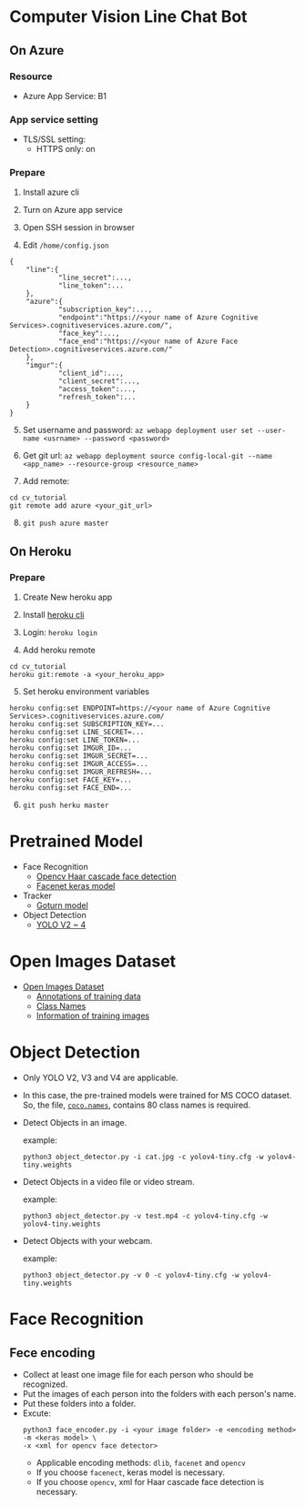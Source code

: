 # Computer Vision Line Chat Bot

## On Azure

### Resource

- Azure App Service: B1

### App service setting

- TLS/SSL setting: 
    - HTTPS only: on 

### Prepare 

1. Install azure cli

2. Turn on Azure app service

3. Open SSH session in browser

4. Edit `/home/config.json`
```
{
    "line":{
            "line_secret":...,
            "line_token":...
    },
    "azure":{
            "subscription_key":...,
            "endpoint":"https://<your name of Azure Cognitive Services>.cognitiveservices.azure.com/",
            "face_key":...,
            "face_end":"https://<your name of Azure Face Detection>.cognitiveservices.azure.com/"
    },
    "imgur":{
            "client_id":...,
            "client_secret":...,
            "access_token":...,
            "refresh_token":...
    }
}
```
5. Set username and password: `az webapp deployment user set --user-name <usrname> --password <password>`

6. Get git url:
`az webapp deployment source config-local-git --name <app_name> --resource-group <resource_name>`

7. Add remote: 
```
cd cv_tutorial
git remote add azure <your_git_url>
```

8. `git push azure master`

## On Heroku

### Prepare

1. Create New heroku app

2. Install [heroku cli](https://devcenter.heroku.com/articles/heroku-cli)

3. Login: `heroku login`

4. Add heroku remote
```
cd cv_tutorial
heroku git:remote -a <your_heroku_app>
```

5. Set heroku environment variables
```
heroku config:set ENDPOINT=https://<your name of Azure Cognitive Services>.cognitiveservices.azure.com/
heroku config:set SUBSCRIPTION_KEY=...
heroku config:set LINE_SECRET=...
heroku config:set LINE_TOKEN=...
heroku config:set IMGUR_ID=...
heroku config:set IMGUR_SECRET=...
heroku config:set IMGUR_ACCESS=...
heroku config:set IMGUR_REFRESH=...
heroku config:set FACE_KEY=...
heroku config:set FACE_END=...
```

6. `git push herku master`

# Pretrained Model

- Face Recognition
  - [Opencv Haar cascade face detection](https://github.com/opencv/opencv/blob/master/data/haarcascades/haarcascade_frontalface_default.xml)
  - [Facenet keras model](https://drive.google.com/drive/folders/12aMYASGCKvDdkygSv1yQq8ns03AStDO_)
- Tracker
  - [Goturn model](https://github.com/spmallick/goturn-files)
- Object Detection
  - [YOLO V2 ~ 4](https://github.com/AlexeyAB/darknet#pre-trained-models)

# Open Images Dataset

- [Open Images Dataset](https://storage.googleapis.com/openimages/v6/oidv6-train-annotations-bbox.csv)
  - [Annotations of training data](https://storage.googleapis.com/openimages/v6/oidv6-train-annotations-bbox.csv)
  - [Class Names](https://storage.googleapis.com/openimages/v5/class-descriptions-boxable.csv)
  - [Information of training images](https://storage.googleapis.com/openimages/2018_04/train/train-images-boxable-with-rotation.csv)

# Object Detection

- Only YOLO V2, V3 and V4 are applicable.
- In this case, the pre-trained models were trained for MS COCO dataset. So, the file, [`coco.names`](https://raw.githubusercontent.com/AlexeyAB/darknet/master/cfg/coco.names),  contains 80 class names is required.
- Detect Objects in an image.

  example: 
  ```
  python3 object_detector.py -i cat.jpg -c yolov4-tiny.cfg -w yolov4-tiny.weights
  ```

- Detect Objects in a video file or video stream.

  example: 
  ```
  python3 object_detector.py -v test.mp4 -c yolov4-tiny.cfg -w yolov4-tiny.weights
  ```

- Detect Objects with your webcam.

  example: 
  ```
  python3 object_detector.py -v 0 -c yolov4-tiny.cfg -w yolov4-tiny.weights
  ```

# Face Recognition

## Fece encoding

- Collect at least one image file for each person who should be recognized.
- Put the images of each person into the folders with each person's name.
- Put these folders into a folder.
- Excute:
  ```
  python3 face_encoder.py -i <your image folder> -e <encoding method> -m <keras model> \
  -x <xml for opencv face detector>
  ```
  - Applicable encoding methods: `dlib`, `facenet` and `opencv`
  - If you choose `facenect`, keras model is necessary.
  - If you choose `opencv`, xml for Haar cascade face detection is necessary.